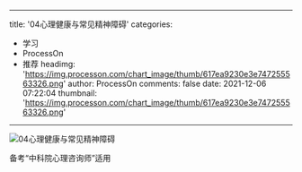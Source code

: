 
---
title: '04心理健康与常见精神障碍'
categories: 
 - 学习
 - ProcessOn
 - 推荐
headimg: 'https://img.processon.com/chart_image/thumb/617ea9230e3e747255563326.png'
author: ProcessOn
comments: false
date: 2021-12-06 07:22:04
thumbnail: 'https://img.processon.com/chart_image/thumb/617ea9230e3e747255563326.png'
---

<div>   
<img class="thumb" alt="04心理健康与常见精神障碍" src="https://img.processon.com/chart_image/thumb/617ea9230e3e747255563326.png" referrerpolicy="no-referrer">
<p>备考“中科院心理咨询师”适用</p>  
</div>
            